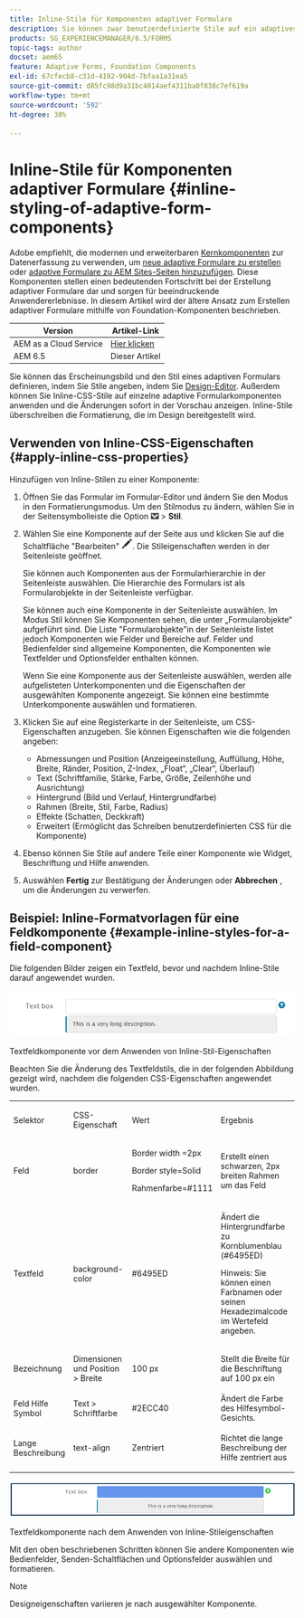 ```yaml
---
title: Inline-Stile für Komponenten adaptiver Formulare
description: Sie können zwar benutzerdefinierte Stile auf ein adaptives Formular anwenden, Sie können aber auch Inline-CSS-Eigenschaften auf einzelne Komponenten eines adaptiven Formulars anwenden.
products: SG_EXPERIENCEMANAGER/6.5/FORMS
topic-tags: author
docset: aem65
feature: Adaptive Forms, Foundation Components
exl-id: 67cfecb8-c31d-4192-904d-7bfaa1a31ea5
source-git-commit: d85fc98d9a31bc4014aef4311ba0f838c7ef619a
workflow-type: tm+mt
source-wordcount: '592'
ht-degree: 38%

---
```


# Inline-Stile für Komponenten adaptiver Formulare {#inline-styling-of-adaptive-form-components}

<span class="preview"> Adobe empfiehlt, die modernen und erweiterbaren [Kernkomponenten](https://experienceleague.adobe.com/docs/experience-manager-core-components/using/adaptive-forms/introduction.html?lang=de) zur Datenerfassung zu verwenden, um [neue adaptive Formulare zu erstellen](/help/forms/using/create-an-adaptive-form-core-components.md) oder [adaptive Formulare zu AEM Sites-Seiten hinzuzufügen](/help/forms/using/create-or-add-an-adaptive-form-to-aem-sites-page.md). Diese Komponenten stellen einen bedeutenden Fortschritt bei der Erstellung adaptiver Formulare dar und sorgen für beeindruckende Anwendererlebnisse. In diesem Artikel wird der ältere Ansatz zum Erstellen adaptiver Formulare mithilfe von Foundation-Komponenten beschrieben. </span>

| Version | Artikel-Link |
| -------- | ---------------------------- |
| AEM as a Cloud Service | [Hier klicken](https://experienceleague.adobe.com/docs/experience-manager-cloud-service/content/forms/adaptive-forms-authoring/authoring-adaptive-forms-foundation-components/configure-layout-of-an-adaptive-form/inline-style-adaptive-forms.html) |
| AEM 6.5 | Dieser Artikel |

Sie können das Erscheinungsbild und den Stil eines adaptiven Formulars definieren, indem Sie Stile angeben, indem Sie [Design-Editor](../../forms/using/themes.md). Außerdem können Sie Inline-CSS-Stile auf einzelne adaptive Formularkomponenten anwenden und die Änderungen sofort in der Vorschau anzeigen. Inline-Stile überschreiben die Formatierung, die im Design bereitgestellt wird.

## Verwenden von Inline-CSS-Eigenschaften {#apply-inline-css-properties}

Hinzufügen von Inline-Stilen zu einer Komponente:

1. Öffnen Sie das Formular im Formular-Editor und ändern Sie den Modus in den Formatierungsmodus. Um den Stilmodus zu ändern, wählen Sie in der Seitensymbolleiste die Option ![Arbeitsfläche-Dropdown](assets/canvas-drop-down.png) > **Stil**.
1. Wählen Sie eine Komponente auf der Seite aus und klicken Sie auf die Schaltfläche &quot;Bearbeiten&quot; ![edit-button](assets/edit-button.png). Die Stileigenschaften werden in der Seitenleiste geöffnet.

   Sie können auch Komponenten aus der Formularhierarchie in der Seitenleiste auswählen. Die Hierarchie des Formulars ist als Formularobjekte in der Seitenleiste verfügbar.

   Sie können auch eine Komponente in der Seitenleiste auswählen. Im Modus Stil können Sie Komponenten sehen, die unter „Formularobjekte“ aufgeführt sind. Die Liste &quot;Formularobjekte&quot;in der Seitenleiste listet jedoch Komponenten wie Felder und Bereiche auf. Felder und Bedienfelder sind allgemeine Komponenten, die Komponenten wie Textfelder und Optionsfelder enthalten können.

   Wenn Sie eine Komponente aus der Seitenleiste auswählen, werden alle aufgelisteten Unterkomponenten und die Eigenschaften der ausgewählten Komponente angezeigt. Sie können eine bestimmte Unterkomponente auswählen und formatieren.

1. Klicken Sie auf eine Registerkarte in der Seitenleiste, um CSS-Eigenschaften anzugeben. Sie können Eigenschaften wie die folgenden angeben:

   * Abmessungen und Position (Anzeigeeinstellung, Auffüllung, Höhe, Breite, Ränder, Position, Z-Index, „Float“, „Clear“, Überlauf)
   * Text (Schriftfamilie, Stärke, Farbe, Größe, Zeilenhöhe und Ausrichtung)
   * Hintergrund (Bild und Verlauf, Hintergrundfarbe)
   * Rahmen (Breite, Stil, Farbe, Radius)
   * Effekte (Schatten, Deckkraft)
   * Erweitert (Ermöglicht das Schreiben benutzerdefinierten CSS für die Komponente)

1. Ebenso können Sie Stile auf andere Teile einer Komponente wie Widget, Beschriftung und Hilfe anwenden.
1. Auswählen **Fertig** zur Bestätigung der Änderungen oder **Abbrechen** , um die Änderungen zu verwerfen.

## Beispiel: Inline-Formatvorlagen für eine Feldkomponente {#example-inline-styles-for-a-field-component}

Die folgenden Bilder zeigen ein Textfeld, bevor und nachdem Inline-Stile darauf angewendet wurden.

![Textfeldkomponente vor der Anwendung von Inline-Formatierung](assets/no-style.png)

Textfeldkomponente vor dem Anwenden von Inline-Stil-Eigenschaften

Beachten Sie die Änderung des Textfeldstils, die in der folgenden Abbildung gezeigt wird, nachdem die folgenden CSS-Eigenschaften angewendet wurden.

<table>
 <tbody>
  <tr>
   <td><p>Selektor</p> </td>
   <td><p>CSS-Eigenschaft</p> </td>
   <td><p>Wert</p> </td>
   <td><p>Ergebnis</p> </td>
  </tr>
  <tr>
   <td><p>Feld</p> </td>
   <td><p>border</p> </td>
   <td><p>Border width =2px</p> <p>Border style=Solid</p> <p>Rahmenfarbe=#1111</p> </td>
   <td><p>Erstellt einen schwarzen, 2px breiten Rahmen um das Feld</p> </td>
  </tr>
  <tr>
   <td><p>Textfeld</p> </td>
   <td><p>background-color</p> </td>
   <td><p>#6495ED</p> </td>
   <td><p>Ändert die Hintergrundfarbe zu Kornblumenblau (#6495ED)</p> <p>Hinweis: Sie können einen Farbnamen oder seinen Hexadezimalcode im Wertefeld angeben.</p> </td>
  </tr>
  <tr>
   <td><p>Bezeichnung</p> </td>
   <td><p>Dimensionen und Position &gt; Breite</p> </td>
   <td><p>100 px</p> </td>
   <td><p>Stellt die Breite für die Beschriftung auf 100 px ein</p> </td>
  </tr>
  <tr>
   <td>Feld Hilfe Symbol</td>
   <td>Text &gt; Schriftfarbe</td>
   <td>#2ECC40</td>
   <td>Ändert die Farbe des Hilfesymbol-Gesichts.</td>
  </tr>
  <tr>
   <td><p>Lange Beschreibung</p> </td>
   <td><p>text-align</p> </td>
   <td><p>Zentriert</p> </td>
   <td><p>Richtet die lange Beschreibung der Hilfe zentriert aus</p> </td>
  </tr>
 </tbody>
</table>

![Textfelddesign nach der Anwendung von Inline-Formatierung](assets/applied-style.png)

Textfeldkomponente nach dem Anwenden von Inline-Stileigenschaften

Mit den oben beschriebenen Schritten können Sie andere Komponenten wie Bedienfelder, Senden-Schaltflächen und Optionsfelder auswählen und formatieren.

>[!NOTE]
>
>Designeigenschaften variieren je nach ausgewählter Komponente.
